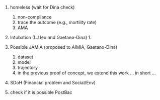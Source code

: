 1. homeless (wait for Dina check)
	1. non-compliance 
	2. trace the outcome (e.g., mortility rate)
	3. AMA 

3. Intubation (LJ leo and Gaetano-Dina)
	1. 


5. Possible JAMIA (proposed to AIMIA, Gaetano-Dina)
	1. dataset 
	2. model 
	3. trajectory 
	4. in the previous proof of concept, we extend this work ... in short ... 

6. SDoH (Financial problem and Social/Env)


7. check if it is possible PostBac
